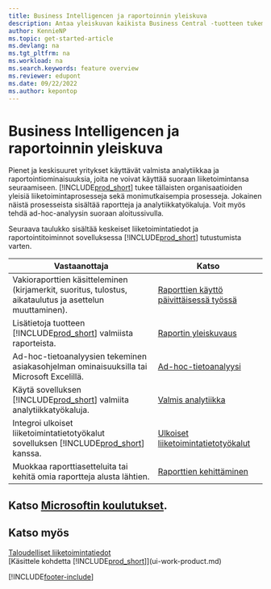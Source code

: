 ```yaml
---
title: Business Intelligencen ja raportoinnin yleiskuva
description: Antaa yleiskuvan kaikista Business Central -tuotteen tukemista Business Intelligence- ja raportointiominaisuuksista.
author: KennieNP
ms.topic: get-started-article
ms.devlang: na
ms.tgt_pltfrm: na
ms.workload: na
ms.search.keywords: feature overview
ms.reviewer: edupont
ms.date: 09/22/2022
ms.author: kepontop
---
```

# <a name="business-intelligence-and-reporting-overview" />Business Intelligencen ja raportoinnin yleiskuva

Pienet ja keskisuuret yritykset käyttävät valmista analytiikkaa ja raportointiominaisuuksia, joita ne voivat käyttää suoraan liiketoimintansa seuraamiseen. [!INCLUDE[prod_short](includes/prod_short.md)] tukee tällaisten organisaatioiden yleisiä liiketoimintaprosesseja sekä monimutkaisempia prosesseja. Jokainen näistä prosesseista sisältää raportteja ja analytiikkatyökaluja. Voit myös tehdä ad-hoc-analyysin suoraan aloitussivulla.  

Seuraava taulukko sisältää keskeiset liiketoimintatiedot ja raportointitoiminnot sovelluksessa [!INCLUDE[prod_short](includes/prod_short.md)] tutustumista varten.

| Vastaanottaja | Katso |
| --- | --- |
| Vakioraporttien käsitteleminen (kirjamerkit, suoritus, tulostus, aikataulutus ja asettelun muuttaminen). | [Raporttien käyttö päivittäisessä työssä](reports-use-reports.md) |
| Lisätietoja tuotteen [!INCLUDE[prod_short](includes/prod_short.md)] valmiista raporteista. |[Raportin yleiskuvaus](reports-available-reports.md)|
| Ad-hoc-tietoanalyysien tekeminen asiakasohjelman ominaisuuksilla tai Microsoft Excelillä. | [Ad-hoc-tietoanalyysi](reports-adhoc-analysis.md) |
| Käytä sovelluksen [!INCLUDE[prod_short](includes/prod_short.md)] valmiita analytiikkatyökaluja.| [Valmis analytiikka](reports-built-in-analytics.md) |
| Integroi ulkoiset liiketoimintatietotyökalut sovelluksen [!INCLUDE[prod_short](includes/prod_short.md)] kanssa.| [Ulkoiset liiketoimintatietotyökalut](reports-external-analysis.md) |
|Muokkaa raporttiasetteluita tai kehitä omia raportteja alusta lähtien. |[Raporttien kehittäminen](reports-develop-reports.md)|

## <a name="see-related-microsoft-trainingtrainingpathssetup-reporting-dynamics--business-central" />Katso [Microsoftin koulutukset](/training/paths/setup-reporting-dynamics-365-business-central/).

## <a name="see-also" />Katso myös

[Taloudelliset liiketoimintatiedot](bi.md)  
[Käsittele kohdetta [!INCLUDE[prod_short](includes/prod_short.md)]](ui-work-product.md)  

[!INCLUDE[footer-include](includes/footer-banner.md)]
